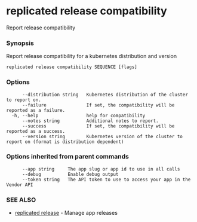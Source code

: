 # replicated release compatibility

Report release compatibility

### Synopsis

Report release compatibility for a kubernetes distribution and version

```
replicated release compatibility SEQUENCE [flags]
```

### Options

```
      --distribution string   Kubernetes distribution of the cluster to report on.
      --failure               If set, the compatibility will be reported as a failure.
  -h, --help                  help for compatibility
      --notes string          Additional notes to report.
      --success               If set, the compatibility will be reported as a success.
      --version string        Kubernetes version of the cluster to report on (format is distribution dependent)
```

### Options inherited from parent commands

```
      --app string     The app slug or app id to use in all calls
      --debug          Enable debug output
      --token string   The API token to use to access your app in the Vendor API
```

### SEE ALSO

* [replicated release](replicated-cli-release)	 - Manage app releases